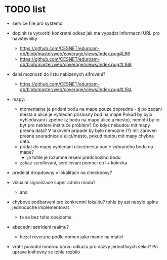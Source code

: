 # TODO list
- service file pro systemd

- doplnit (a vytvorit) konkretni odkaz jak ma vypadat informacni URL pro navstevniky
  - https://github.com/CESNET/eduroam-db/blob/master/web/coverage/views/index.pug#L66
  - https://github.com/CESNET/eduroam-db/blob/master/web/coverage/views/index.pug#L168

- dalsi moznosti do listu nabizenych sifrovani?
  - https://github.com/CESNET/eduroam-db/blob/master/web/coverage/views/index.pug#L184

- mapy:
  - momentalne je pridani bodu na mape pouze dopredne - tj po zadani mesta a ulice je vyhledan prislusny bod na mape
    Pokud by bylo vyhledavani i zpetne (z bodu na mape ulice a mesto), nemohl by to byt pro nektere instituce problem?
    Co kdyz nebudou mit mapy presna data? V takovem pripade by bylo nemozne (?) mit zaroven presne souradnice a ulici/mesto, pokud
    budou mit mapy chybna data.
  - pridat do mapy vyhledani ulice/mesta podle vybraneho bodu na mape?
    - jo tohle je rozumne reseni predchoziho bodu
  - zakaz scrollovani, scrollovani pomoci ctrl + kolecka

- predelat dropdowny v lokalitach na checkboxy?

- vizualni signalizace super admin modu?
  - ano
  
- chybove podbarveni pro konkrentni lokalitu? tohle by asi nebylo uplne jednoduche implementovat
  - ta se bez toho obejdeme

- abecedni setrideni realmu?
  - hezci reverzne podle domen jako mame na matici

- vratit puvodni modrou barvu odkazu pro nazvy jednotlivych sekci? Po uprave knihovny se tohle rozbilo
